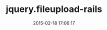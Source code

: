 ---
layout: post
title:  "jquery.fileupload-rails"
repo:   "semaperepelitsa/jquery.fileupload-rails"
date:   2015-02-18 17:06:17
gemurl: https://github.com/semaperepelitsa/jquery.fileupload-rails
---
